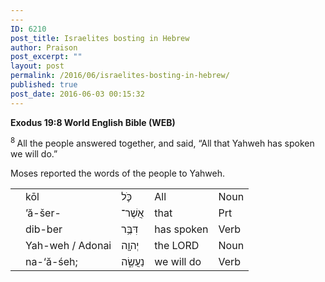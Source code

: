 ```yaml
---
---
ID: 6210
post_title: Israelites bosting in Hebrew
author: Praison
post_excerpt: ""
layout: post
permalink: /2016/06/israelites-bosting-in-hebrew/
published: true
post_date: 2016-06-03 00:15:32
---
```

<p class="passage-display"><strong><span class="passage-display-bcv">Exodus 19:8
</span><span class="passage-display-version">World English Bible (WEB)</span></strong></p>
<span id="en-WEB-2035" class="text Exod-19-8"><sup class="versenum">8 </sup>All the people answered together, and said, “All that Yahweh has spoken we will do.”</span>

<span class="text Exod-19-8">Moses reported the words of the people to Yahweh.</span>
<table class="maintext" border="0" width="100%" cellspacing="1" cellpadding="5">
<tbody>
<tr>
<td class="strongsnt" valign="top"></td>
<td class="translit" valign="top">kōl</td>
<td class="hebrew2" valign="top">כֹּ֛ל</td>
<td class="eng" valign="top">All</td>
<td class="pos" valign="top"><span class="pos">Noun</span></td>
</tr>
<tr>
<td class="strongsnt" valign="top"></td>
<td class="translit" valign="top">’ă-šer-</td>
<td class="hebrew2" valign="top">אֲשֶׁר־</td>
<td class="eng" valign="top">that</td>
<td class="pos" valign="top"><span class="pos">Prt</span></td>
</tr>
<tr>
<td class="strongsnt" valign="top"></td>
<td class="translit" valign="top">dib-ber</td>
<td class="hebrew2" valign="top">דִּבֶּ֥ר</td>
<td class="eng" valign="top">has spoken</td>
<td class="pos" valign="top"><span class="pos">Verb</span></td>
</tr>
<tr>
<td class="strongsnt" valign="top"></td>
<td class="translit" valign="top">Yah-weh / Adonai</td>
<td class="hebrew2" valign="top">יְהוָ֖ה</td>
<td class="eng" valign="top">the LORD</td>
<td class="pos" valign="top"><span class="pos">Noun</span></td>
</tr>
<tr>
<td class="strongsnt" valign="top"></td>
<td class="translit" valign="top">na-‘ă-śeh;</td>
<td class="hebrew2" valign="top">נַעֲשֶׂ֑ה</td>
<td class="eng" valign="top">we will do</td>
<td class="pos" valign="top"><span class="pos">Verb</span></td>
</tr>
</tbody>
</table>
